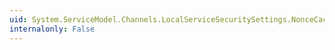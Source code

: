 ```yaml
---
uid: System.ServiceModel.Channels.LocalServiceSecuritySettings.NonceCache
internalonly: False
---
```

